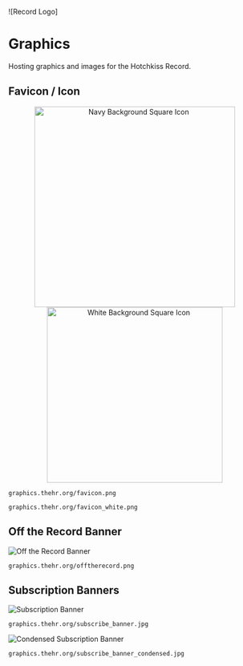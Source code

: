 ![Record Logo]
# Graphics
Hosting graphics and images for the Hotchkiss Record.

## Favicon / Icon
<center><img src="docs/favicon.png" alt="Navy Background Square Icon" width="400"/>
<img src="docs/favicon_white.png" alt="White Background Square Icon" width="350"/></center>


    graphics.thehr.org/favicon.png

    graphics.thehr.org/favicon_white.png

## Off the Record Banner
![Off the Record Banner](docs/offtherecord.png)

    graphics.thehr.org/offtherecord.png

## Subscription Banners
![Subscription Banner](docs/subscribe_banner.jpg)

    graphics.thehr.org/subscribe_banner.jpg

![Condensed Subscription Banner](docs/subscribe_banner_condensed.jpg)

    graphics.thehr.org/subscribe_banner_condensed.jpg
